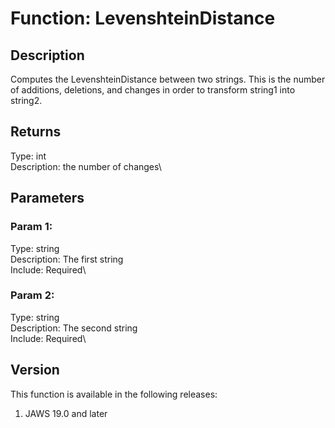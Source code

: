# Function: LevenshteinDistance

## Description

Computes the LevenshteinDistance between two strings. This is the number
of additions, deletions, and changes in order to transform string1 into
string2.

## Returns

Type: int\
Description: the number of changes\

## Parameters

### Param 1:

Type: string\
Description: The first string\
Include: Required\

### Param 2:

Type: string\
Description: The second string\
Include: Required\

## Version

This function is available in the following releases:

1.  JAWS 19.0 and later
